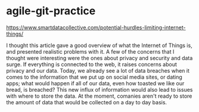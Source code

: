 # agile-git-practice

<https://www.smartdatacollective.com/potential-hurdles-limiting-internet-things/>

I thought this article gave a good overview of what the Internet of Things is, and presented realistic problems with it. A few of the concerns that I thought were interesting were the ones about privacy and security and data surge. If everything is connected to the web, it raises concerns about privacy and our data. Today, we already see a lot of data breaches when it comes to the information that we put up on social media sites, or dating apps; what would happen if all of our data, even how toasted we like our bread, is breached? This new influx of information would also lead to issues with where to store the data. At the moment, comanies aren't ready to store the amount of data that would be collected on a day to day basis. 